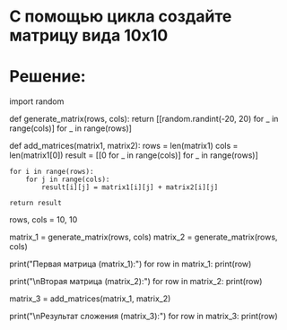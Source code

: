 # С помощью цикла создайте матрицу вида 10x10
# Решение:
import random

def generate_matrix(rows, cols):
    return [[random.randint(-20, 20) for _ in range(cols)] for _ in range(rows)]

def add_matrices(matrix1, matrix2):
    rows = len(matrix1)
    cols = len(matrix1[0])
    result = [[0 for _ in range(cols)] for _ in range(rows)]

    for i in range(rows):
        for j in range(cols):
            result[i][j] = matrix1[i][j] + matrix2[i][j]

    return result


rows, cols = 10, 10


matrix_1 = generate_matrix(rows, cols)
matrix_2 = generate_matrix(rows, cols)

print("Первая матрица (matrix_1):")
for row in matrix_1:
    print(row)

print("\nВторая матрица (matrix_2):")
for row in matrix_2:
    print(row)

matrix_3 = add_matrices(matrix_1, matrix_2)

print("\nРезультат сложения (matrix_3):")
for row in matrix_3:
    print(row)
